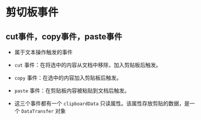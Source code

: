 # 剪切板事件

## cut事件，copy事件，paste事件

*   属于文本操作触发的事件

*   `cut` 事件：在将选中的内容从文档中移除，加入剪贴板后触发。

*   `copy` 事件：在选中的内容加入剪贴板后触发。

*   `paste` 事件：在剪贴板内容被粘贴到文档后触发。

*   这三个事件都有一个 `clipboardData` 只读属性。该属性存放剪贴的数据，是一个 `DataTransfer` 对象
